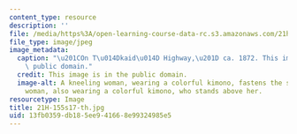 ```yaml
---
content_type: resource
description: ''
file: /media/https%3A/open-learning-course-data-rc.s3.amazonaws.com/21h-155-modern-japan-1868-to-present-spring-2017/13fb0359db185ee941668e99324985e5_21H-155s17-th.jpg
file_type: image/jpeg
image_metadata:
  caption: "\u201COn T\u014Dkaid\u014D Highway,\u201D ca. 1872. This image is in the\
    \ public domain."
  credit: This image is in the public domain.
  image-alt: A kneeling woman, wearing a colorful kimono, fastens the sandle of another
    woman, also wearing a colorful kimono, who stands above her.
resourcetype: Image
title: 21H-155s17-th.jpg
uid: 13fb0359-db18-5ee9-4166-8e99324985e5
---
```

